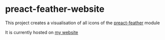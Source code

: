 # preact-feather-website
This project creates a visualisation of all icons of the [preact-feather](https://github.com/ForsakenHarmony/preact-feather) module

It is currently hosted on [my website](https://sheerd.de/preact-feather/)
